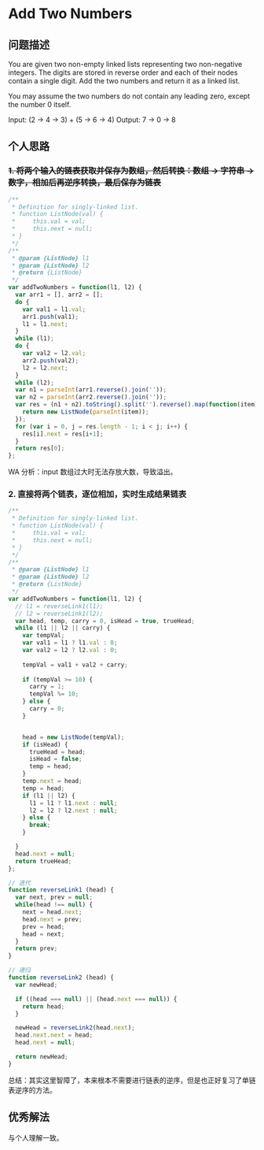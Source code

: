 # Add Two Numbers

## 问题描述
You are given two non-empty linked lists representing two non-negative integers. The digits are stored in reverse order and each of their nodes contain a single digit. Add the two numbers and return it as a linked list.

You may assume the two numbers do not contain any leading zero, except the number 0 itself.

Input: (2 -> 4 -> 3) + (5 -> 6 -> 4)
Output: 7 -> 0 -> 8

## 个人思路
### ~~1. 将两个输入的链表获取并保存为数组，然后转换：数组 -> 字符串 -> 数字，相加后再逆序转换，最后保存为链表~~
```js
/**
 * Definition for singly-linked list.
 * function ListNode(val) {
 *     this.val = val;
 *     this.next = null;
 * }
 */
/**
 * @param {ListNode} l1
 * @param {ListNode} l2
 * @return {ListNode}
 */
var addTwoNumbers = function(l1, l2) {
  var arr1 = [], arr2 = [];
  do {
    var val1 = l1.val;
    arr1.push(val1);
    l1 = l1.next;
  }
  while (l1);
  do {
    var val2 = l2.val;
    arr2.push(val2);
    l2 = l2.next;
  }
  while (l2);
  var n1 = parseInt(arr1.reverse().join(''));
  var n2 = parseInt(arr2.reverse().join(''));
  var res = (n1 + n2).toString().split('').reverse().map(function(item){
    return new ListNode(parseInt(item));
  });
  for (var i = 0, j = res.length - 1; i < j; i++) {
    res[i].next = res[i+1];
  }
  return res[0];  
};
```

WA
分析：input 数组过大时无法存放大数，导致溢出。

### 2. 直接将两个链表，逐位相加，实时生成结果链表
```js
/**
 * Definition for singly-linked list.
 * function ListNode(val) {
 *     this.val = val;
 *     this.next = null;
 * }
 */
/**
 * @param {ListNode} l1
 * @param {ListNode} l2
 * @return {ListNode}
 */
var addTwoNumbers = function(l1, l2) {
  // l1 = reverseLink1(l1);
  // l2 = reverseLink1(l2);
  var head, temp, carry = 0, isHead = true, trueHead;
  while (l1 || l2 || carry) {
    var tempVal;
    var val1 = l1 ? l1.val : 0;
    var val2 = l2 ? l2.val : 0;    
    
    tempVal = val1 + val2 + carry;      
    
    if (tempVal >= 10) {
      carry = 1;
      tempVal %= 10;
    } else {
      carry = 0;
    }


    head = new ListNode(tempVal);
    if (isHead) {
      trueHead = head;
      isHead = false;
      temp = head;    
    }
    temp.next = head;
    temp = head;
    if (l1 || l2) {
      l1 = l1 ? l1.next : null;
      l2 = l2 ? l2.next : null;
    } else {
      break;
    }

  }
  head.next = null;
  return trueHead;
};

// 迭代
function reverseLink1 (head) {
  var next, prev = null;
  while(head !== null) {
    next = head.next;
    head.next = prev;
    prev = head;
    head = next;
  }
  return prev;
}

// 递归
function reverseLink2 (head) {
  var newHead;

  if ((head === null) || (head.next === null)) {
    return head;
  }

  newHead = reverseLink2(head.next);
  head.next.next = head;
  head.next = null;

  return newHead;
}
```

总结：其实这里智障了，本来根本不需要进行链表的逆序，但是也正好复习了单链表逆序的方法。

## 优秀解法
与个人理解一致。
